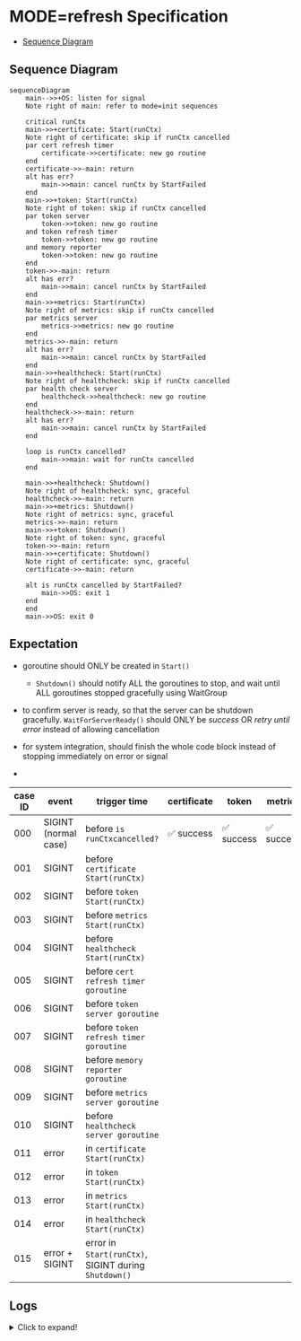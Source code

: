 # MODE=refresh Specification

- [Sequence Diagram](#sequence-diagram)

## Sequence Diagram

```mermaid
sequenceDiagram
    main-->>+OS: listen for signal
    Note right of main: refer to mode=init sequences

    critical runCtx
    main->>+certificate: Start(runCtx)
    Note right of certificate: skip if runCtx cancelled
    par cert refresh timer
        certificate->>certificate: new go routine
    end
    certificate->>-main: return
    alt has err?
        main->>main: cancel runCtx by StartFailed
    end
    main->>+token: Start(runCtx)
    Note right of token: skip if runCtx cancelled
    par token server
        token->>token: new go routine
    and token refresh timer
        token->>token: new go routine
    and memory reporter
        token->>token: new go routine
    end
    token->>-main: return
    alt has err?
        main->>main: cancel runCtx by StartFailed
    end
    main->>+metrics: Start(runCtx)
    Note right of metrics: skip if runCtx cancelled
    par metrics server
        metrics->>metrics: new go routine
    end
    metrics->>-main: return
    alt has err?
        main->>main: cancel runCtx by StartFailed
    end
    main->>+healthcheck: Start(runCtx)
    Note right of healthcheck: skip if runCtx cancelled
    par health check server
        healthcheck->>healthcheck: new go routine
    end
    healthcheck->>-main: return
    alt has err?
        main->>main: cancel runCtx by StartFailed
    end

    loop is runCtx cancelled?
        main->>main: wait for runCtx cancelled
    end

    main->>+healthcheck: Shutdown()
    Note right of healthcheck: sync, graceful
    healthcheck->>-main: return
    main->>+metrics: Shutdown()
    Note right of metrics: sync, graceful
    metrics->>-main: return
    main->>+token: Shutdown()
    Note right of token: sync, graceful
    token->>-main: return
    main->>+certificate: Shutdown()
    Note right of certificate: sync, graceful
    certificate->>-main: return

    alt is runCtx cancelled by StartFailed?
        main->>OS: exit 1
    end
    end
    main->>OS: exit 0
```

## Expectation

- goroutine should ONLY be created in `Start()`
  - `Shutdown()` should notify ALL the goroutines to stop, and wait until ALL goroutines stopped gracefully using WaitGroup

- to confirm server is ready, so that the server can be shutdown gracefully. `WaitForServerReady()` should ONLY be *success* OR *retry until error* instead of allowing cancellation 
- for system integration, should finish the whole code block instead of stopping immediately on error or signal
- 

| case ID | event                | trigger time                                         | certificate | token     | metrics   | healthcheck | ALL `Shutdown()` | exit code |
| ------- | -------------------- | ---------------------------------------------------- | ----------- | --------- | --------- | ----------- | ---------------- | --------- |
| 000     | SIGINT (normal case) | before `is runCtxcancelled?`                         | ✅ success   | ✅ success | ✅ success | ✅ success   | ✅ success        | 0         |
| 001     | SIGINT               | before `certificate Start(runCtx)`                   |             |           |           |             |                  |           |
| 002     | SIGINT               | before `token Start(runCtx)`                         |             |           |           |             |                  |           |
| 003     | SIGINT               | before `metrics Start(runCtx)`                       |             |           |           |             |                  |           |
| 004     | SIGINT               | before `healthcheck Start(runCtx)`                   |             |           |           |             |                  |           |
| 005     | SIGINT               | before `cert refresh timer goroutine`                |             |           |           |             |                  |           |
| 006     | SIGINT               | before `token server goroutine`                      |             |           |           |             |                  |           |
| 007     | SIGINT               | before `token refresh timer goroutine`               |             |           |           |             |                  |           |
| 008     | SIGINT               | before `memory reporter goroutine`                   |             |           |           |             |                  |           |
| 009     | SIGINT               | before `metrics server goroutine`                    |             |           |           |             |                  |           |
| 010     | SIGINT               | before `healthcheck server goroutine`                |             |           |           |             |                  |           |
| 011     | error                | in `certificate Start(runCtx)`                       |             |           |           |             |                  |           |
| 012     | error                | in `token Start(runCtx)`                             |             |           |           |             |                  |           |
| 013     | error                | in `metrics Start(runCtx)`                           |             |           |           |             |                  |           |
| 014     | error                | in `healthcheck Start(runCtx)`                       |             |           |           |             |                  |           |
| 015     | error + SIGINT       | error in `Start(runCtx)`, SIGINT during `Shutdown()` |             |           |           |             |                  |           |


## Logs

<details>
<summary>Click to expand!</summary>

### 000

```text
INFO[2024-03-14T11:22:55+09:00] Starting token provider server[:8880]
INFO[2024-03-14T11:22:55+09:00] Will refresh key[./.local/private.pem], cert[./.local/cert.pem] and certificates for roles[[user.wfan.provider:role.dummy-role]] with provider[], backup[read+write] and secret[] after 24h0m0s
INFO[2024-03-14T11:22:55+09:00] Received request: method[GET], endpoint[/], remoteAddr[127.0.0.1:64953] requestID[f4ee534f-8a39-4fa5-9c12-94f1eeb6354b]
WARNING[2024-03-14T11:22:55+09:00] Client error: while handling request with: X-Athenz-Domain[] X-Athenz-Role[], error[http headers not set: X-Athenz-Domain[] X-Athenz-Role[].]
INFO[2024-03-14T11:22:55+09:00] Response sent: statusCode[400], latency[140.917µs], requestID[f4ee534f-8a39-4fa5-9c12-94f1eeb6354b]
INFO[2024-03-14T11:22:55+09:00] Starting metrics exporter server[:9999]
INFO[2024-03-14T11:22:55+09:00] Will refresh tokens after 30m0s
WARN[0000] failed to parse "./.local/ca.pem": readlink ./.local/ca.pem: no such file or directory
WARNING[2024-03-14T11:22:55+09:00] Unable to confirm the server ready: Get "http://:9999": dial tcp :9999: connect: connection refused. Retrying in 5.796699685s
INFO[0000] 3 valid certificate(s) found in ".local/cert.pem"
INFO[0000] 2 valid certificate(s) found in ".local/user.wfan.provider_dummy-role.cert.pem"
INFO[0000] parsed 5 certificates (1 read failures)
level=info ts=2024-03-14T02:22:55.144Z caller=tls_config.go:313 msg="Listening on" address=[::]:9999
level=info ts=2024-03-14T02:22:55.144Z caller=tls_config.go:316 msg="TLS is disabled." http2=false address=[::]:9999
INFO[2024-03-14T11:23:00+09:00] Starting health check server[:9998]

INFO[2024-03-14T11:23:08+09:00] Received signal: interrupt
INFO[2024-03-14T11:23:08+09:00] Initiating shutdown by caused: received signal: interrupt ...
INFO[2024-03-14T11:23:08+09:00] Initiating shutdown of health check daemon ...
INFO[2024-03-14T11:23:08+09:00] Stopped health check server
INFO[2024-03-14T11:23:08+09:00] Initiating shutdown of metrics exporter daemon ...
INFO[2024-03-14T11:23:08+09:00] Stopped metrics exporter server
INFO[2024-03-14T11:23:08+09:00] Initiating shutdown of token provider daemon ...
INFO[2024-03-14T11:23:08+09:00] Delaying token provider server shutdown for 0s to shutdown gracefully ...
INFO[2024-03-14T11:23:08+09:00] Stopped memory reporter daemon
INFO[2024-03-14T11:23:08+09:00] Stopped token provider daemon
INFO[2024-03-14T11:23:08+09:00] Stopped token provider server
INFO[2024-03-14T11:23:08+09:00] Initiating shutdown of certificate provider daemon ...
INFO[2024-03-14T11:23:08+09:00] Stopped certificate provider daemon
INFO[2024-03-14T11:23:08+09:00] Shutdown completed!
Process 5378 has exited with status 0
```


### 001
```text
Type 'dlv help' for list of commands.
WARNING[2024-03-14T12:26:01+09:00] Rotating KEY_FILE[./.local/private.key] may cause key mismatch with issued role certificate due to different rotation cycle. Please manually restart SIA when you rotate the key file. 
INFO[2024-03-14T12:26:01+09:00] Starting [__debug_bin3930365166] with version [], built on [] 
INFO[2024-03-14T12:26:01+09:00] Booting up with args: [/Users/mlajkim/oss_workspace/oss_2_k8s_athenz_sia/cmd/athenz-sia/__debug_bin3930365166], config: &{Init:false Endpoint:https://apj.zts.athenz.yahoo.co.jp:4443/zts/v1 ProviderService: DNSSuffix:athenz.yahoo.co.jp Refresh:24h0m0s DelayJitterSeconds:0 KeyFile:./.local/private.key CertFile:./.local/user-mlajkim-test-service.crt CaCertFile:./.local/ca.crt IntermediateCertBundle: Backup:read+write CertSecret: Namespace: AthenzDomain: AthenzPrefix: AthenzSuffix: ServiceAccount: SaTokenFile: PodIP:127.0.0.1 PodUID: Reloader:0x140000c4d20 ServerCACert: TargetDomainRoles:[user.wfan.provider:role.dummy-role] RoleCertDir:./.local/ RoleCertFilenameDelimiter:_ RoleCertKeyFileOutput:false RoleAuthHeader:Athenz-Role-Auth TokenType:roletoken+accesstoken TokenRefresh:30m0s TokenExpiry:0s TokenServerAddr::8880 TokenServerRESTAPI:true TokenServerTimeout:10s TokenServerTLSCAPath: TokenServerTLSCertPath: TokenServerTLSKeyPath: TokenDir:./.local/ MetricsServerAddr::9999 HealthCheckAddr::9998 HealthCheckEndpoint:/healthz DeleteInstanceID:false UseTokenServer:true ShutdownTimeout:1m0s ShutdownDelay:0s LogDir: LogLevel:INFO rawMode:refresh rawPodIP:127.0.0.1 rawTargetDomainRoles:user.wfan.provider:role.dummy-role rawRefresh:24h rawDelayJitterSeconds:0 rawRoleCertKeyFileOutput:false rawTokenRefresh:30m0s rawTokenExpiry:0s rawTokenServerRESTAPI:true rawTokenServerTimeout:10s rawDeleteInstanceID:false rawUseTokenServer:true rawShutdownTimeout:60s rawShutdownDelay:0s} 
INFO[2024-03-14T12:26:01+09:00] Certificate provisioning is disabled with empty options: provider service[] 
INFO[2024-03-14T12:26:01+09:00] Attempting to get x509 role certs from identity provider: targets[[user.wfan.provider:role.dummy-role]]... 
INFO[2024-03-14T12:26:02+09:00] Successfully received x509 role certs from identity provider 
INFO[2024-03-14T12:26:02+09:00] [New Role Certificate] Subject: CN=user.wfan.provider:role.dummy-role,OU=Athenz,O=,ST=,C=US, Issuer: CN=YPKI Signed Athenz CA,OU=Athenz,O=Athenz,ST=Tokyo,C=JP, NotBefore: 2024-03-14 03:26:02 +0000 UTC, NotAfter: 2054-03-07 03:12:02 +0000 UTC, SerialNumber: 1710386762133, DNSNames: [test.user-mlajkim.athenz.yahoo.co.jp] 
INFO[2024-03-14T12:26:02+09:00] Create ZTS client to fetch tokens: https://apj.zts.athenz.yahoo.co.jp:4443/zts/v1, &{idleMu:{state:0 sema:0} closeIdle:false idleConn:map[] idleConnWait:map[] idleLRU:{ll:<nil> m:map[]} reqMu:{state:0 sema:0} reqCanceler:map[] altMu:{state:0 sema:0} altProto:{v:<nil>} connsPerHostMu:{state:0 sema:0} connsPerHost:map[] connsPerHostWait:map[] Proxy:0x10508a290 OnProxyConnectResponse:<nil> DialContext:0x1050adb70 Dial:<nil> DialTLSContext:<nil> DialTLS:<nil> TLSClientConfig:0x14000583040 TLSHandshakeTimeout:10s DisableKeepAlives:false DisableCompression:false MaxIdleConns:100 MaxIdleConnsPerHost:0 MaxConnsPerHost:0 IdleConnTimeout:1m30s ResponseHeaderTimeout:0s ExpectContinueTimeout:1s TLSNextProto:map[] ProxyConnectHeader:map[] GetProxyConnectHeader:<nil> MaxResponseHeaderBytes:0 WriteBufferSize:0 ReadBufferSize:0 nextProtoOnce:{done:0 m:{state:0 sema:0}} h2transport:<nil> tlsNextProtoWasNil:false ForceAttemptHTTP2:true} 
INFO[2024-03-14T12:26:02+09:00] Attempting to fetch tokens from Athenz ZTS server: access token targets[[{user.wfan.provider:role.dummy-role,,0,0}]], role token targets[[{user.wfan.provider:role.dummy-role,,0,0}]]... 
INFO[2024-03-14T12:26:02+09:00] Successfully updated role token cache: target[{user.wfan.provider:role.dummy-role,,0,0}], requestID[daemon_role_token_update] 
INFO[2024-03-14T12:26:02+09:00] Successfully updated access token cache: target[{user.wfan.provider:role.dummy-role,,0,0}], requestID[daemon_access_token_update] 
INFO[2024-03-14T12:26:02+09:00] Token cache updated. accesstoken:success[1],error[0]; roletoken:success[1],error[0] 
INFO[2024-03-14T12:26:02+09:00] [New Access Token] Domain: user.wfan.provider, Role: dummy-role 
INFO[2024-03-14T12:26:02+09:00] [New Role Token] Domain: user.wfan.provider, Role: dummy-role 
INFO[2024-03-14T12:26:02+09:00] Received signal: interrupt                   
INFO[2024-03-14T12:26:03+09:00] Skipped certificate provider start           
INFO[2024-03-14T12:26:03+09:00] Skipped token provider start                 
INFO[2024-03-14T12:26:03+09:00] Skipped metrics exporter start               
INFO[2024-03-14T12:26:03+09:00] Skipped health check start                   
INFO[2024-03-14T12:26:03+09:00] Initiating shutdown by caused: received signal: interrupt ... 
INFO[2024-03-14T12:26:03+09:00] Initiating shutdown of health check daemon ... 
INFO[2024-03-14T12:26:03+09:00] Initiating shutdown of metrics exporter daemon ... 
INFO[2024-03-14T12:26:03+09:00] Initiating shutdown of token provider daemon ... 
INFO[2024-03-14T12:26:03+09:00] Initiating shutdown of certificate provider daemon ... 
INFO[2024-03-14T12:26:03+09:00] Shutdown completed!                          
Process 85518 has exited with status 0
Detaching
```


</details>
